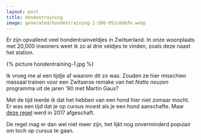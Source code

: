 ```yaml
---
layout: post
title: Hondentraining
image: generated/hondentraining-1-500-952c6d6fe.webp
---
```


Er zijn opvallend veel hondentrainveldjes in Zwitserland. In onze woonplaats met 20,000 inwoners weet ik zo al drie veldjes te vinden, zoals deze naast het station.

{% picture hondentraining-1.jpg %}

Ik vroeg me al een tijdje af waarom dit zo was. Zouden ze hier misschien massaal trainen voor een Zwitserse remake van het _Natte neuzen_ programma uit de jaren '90 met Martin Gaus?

Met de tijd leerde ik dat het hebben van een hond hier niet zomaar mocht. Er was een tijd dat je op cursus moest als je een hond aanschafte. Maar [deze regel](https://www.blv.admin.ch/blv/de/home/tiere/tierschutz/heim-und-wildtierhaltung/hunde.html) werd in 2017 afgeschaft.

De regel mag er dan wel niet meer zijn, het lijkt nog onverminderd populair om toch op cursus te gaan.
